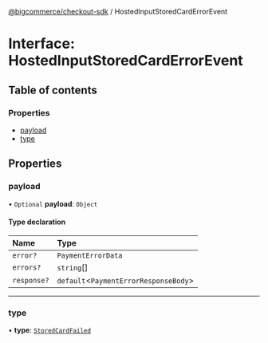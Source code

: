 [@bigcommerce/checkout-sdk](../README.md) / HostedInputStoredCardErrorEvent

# Interface: HostedInputStoredCardErrorEvent

## Table of contents

### Properties

- [payload](HostedInputStoredCardErrorEvent.md#payload)
- [type](HostedInputStoredCardErrorEvent.md#type)

## Properties

### payload

• `Optional` **payload**: `Object`

#### Type declaration

| Name | Type |
| :------ | :------ |
| `error?` | `PaymentErrorData` |
| `errors?` | `string`[] |
| `response?` | `default`<`PaymentErrorResponseBody`\> |

___

### type

• **type**: [`StoredCardFailed`](../enums/HostedInputEventType.md#storedcardfailed)
